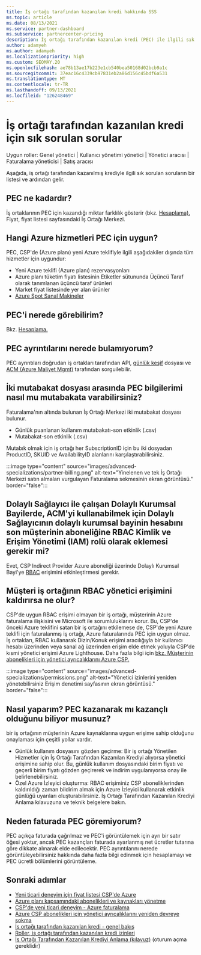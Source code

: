 ```yaml
---
title: İş ortağı tarafından kazanılan kredi hakkında SSS
ms.topic: article
ms.date: 08/13/2021
ms.service: partner-dashboard
ms.subservice: partnercenter-pricing
description: İş ortağı tarafından kazanılan kredi (PEC) ile ilgili sık sorulan soruların yanıtlarını bulun.
author: adamyeh
ms.author: adamyeh
ms.localizationpriority: high
ms.custom: SEOMAY.20
ms.openlocfilehash: ae78b13ae17b223e1cb540bea50168d02bcb9a1c
ms.sourcegitcommit: 37eac16c4339cb97831eb2a86d156c45bdf6a531
ms.translationtype: MT
ms.contentlocale: tr-TR
ms.lasthandoff: 09/13/2021
ms.locfileid: "126248469"
---
```

# <a name="frequently-asked-questions-for-partner-earned-credit"></a>İş ortağı tarafından kazanılan kredi için sık sorulan sorular

Uygun roller: Genel yönetici | Kullanıcı yönetimi yönetici | Yönetici aracısı | Faturalama yöneticisi | Satış aracısı

Aşağıda, iş ortağı tarafından kazanılmış krediyle ilgili sık sorulan soruların bir listesi ve ardından gelir.

## <a name="how-much-is-pec"></a>PEC ne kadardır?

İş ortaklarının PEC için kazandığı miktar farklılık gösterir (bkz. [Hesaplama).](partner-earned-credit-explanation.md#calculation) Fiyat, fiyat listesi sayfasındaki İş Ortağı Merkezi.

## <a name="what-azure-services-are-eligible-for-pec"></a>Hangi Azure hizmetleri PEC için uygun?

PEC, CSP'de (Azure planı) yeni Azure teklifiyle ilgili aşağıdakiler dışında tüm hizmetler için uygundur: 
- Yeni Azure teklifi (Azure planı) rezervasyonları
- Azure planı tüketim fiyatı listesinin Etiketler sütununda Üçüncü Taraf olarak tanımlanan üçüncü taraf ürünleri
- Market fiyat listesinde yer alan ürünler
- [Azure Spot Sanal Makineler](https://partner.microsoft.com/resources/collection/azure-spot-in-csp#/)

## <a name="where-can-i-see-pec"></a>PEC'i nerede görebilirim?

Bkz. [Hesaplama.](partner-earned-credit-explanation.md#calculation)

## <a name="where-can-i-find-pec-details"></a>PEC ayrıntılarını nerede bulamıyorum?

PEC ayrıntıları doğrudan iş ortakları tarafından API, [günlük keşif](partner-earned-credit-explanation.md#calculation) dosyası ve [ACM (Azure Maliyet Mgmt)](partner-earned-credit-explanation.md#azure-cost-management-and-pec) tarafından sorguilebilir.

## <a name="how-can-i-reconcile-my-pec-information-across-the-two-recon-files"></a>İki mutabakat dosyası arasında PEC bilgilerimi nasıl mu mutabakata varabilirsiniz?

Faturalama'nın altında bulunan İş Ortağı Merkezi iki mutabakat dosyası bulunur.

- Günlük puanlanan kullanım mutabakatı-son etkinlik (.csv)
- Mutabakat-son etkinlik (.csv)

Mutabık olmak için iş ortağı her SubscriptionID için bu iki dosyadan ProductID, SKUID ve AvailabilityID alanlarını karşılaştırabilirsiniz.

:::image type="content" source="images/advanced-specializations/partner-billing.png" alt-text="Yinelenen ve tek İş Ortağı Merkezi satın almaları vurgulayan Faturalama sekmesinin ekran görüntüsü." border="false":::

## <a name="for-an-indirect-reseller-working-with-an-indirect-provider-does-an-indirect-provider-need-to-add-the-indirect-resellers-account-as-an-rbac-identity-and-access-management-iam-role-to-the-end-customers-subscription-in-order-to-utilize-acm"></a>Dolaylı Sağlayıcı ile çalışan Dolaylı Kurumsal Bayilerde, ACM'yi kullanabilmek için Dolaylı Sağlayıcının dolaylı kurumsal bayinin hesabını son müşterinin aboneliğine RBAC Kimlik ve Erişim Yönetimi (IAM) rolü olarak eklemesi gerekir mi?

Evet, CSP Indirect Provider Azure aboneliği üzerinde Dolaylı Kurumsal Bayi'ye [RBAC](/azure/role-based-access-control/overview) erişimini etkinleştirmesi gerekir.

## <a name="what-happens-if-a-customer-removes-a-partners-rbac-admin-access"></a>Müşteri iş ortağının RBAC yönetici erişimini kaldırırsa ne olur?

CSP'de uygun RBAC erişimi olmayan bir iş ortağı, müşterinin Azure faturalama ilişkisini ve Microsoft ile sorumluluklarını korur. Bu, CSP'de önceki Azure teklifini satan bir iş ortağını etkilemese de, CSP'de yeni Azure teklifi için faturalanmış iş ortağı, Azure faturalarında PEC için uygun olmaz. İş ortakları, RBAC kullanarak Dizin/Konuk erişimi aracılığıyla bir kullanıcı hesabı üzerinden veya sanal ağ üzerinden erişim elde etmek yoluyla CSP'de kısmi yönetici erişimi Azure Lighthouse. Daha fazla bilgi için [bkz. Müşterinin abonelikleri için yönetici ayrıcalıklarını Azure CSP.](revoke-reinstate-csp.md)

:::image type="content" source="images/advanced-specializations/permissions.png" alt-text="Yönetici izinlerini yeniden yönetebilirsiniz Erişim denetimi sayfasının ekran görüntüsü." border="false":::

## <a name="how-do-i-know-if-im-earning-pec"></a>Nasıl yaparım? PEC kazanarak mı kazançlı olduğunu biliyor musunuz?

bir iş ortağının müşterinin Azure kaynaklarına uygun erişime sahip olduğunu onaylaması için çeşitli yollar vardır.

- Günlük kullanım dosyasını gözden geçirme: Bir iş ortağı Yönetilen Hizmetler için İş Ortağı Tarafından Kazanılan Krediyi alıyorsa yönetici erişimine sahip olur. Bu, günlük kullanım dosyasındaki birim fiyatı ve geçerli birim fiyatı gözden geçirerek ve indirim uygulanıyorsa onay ile belirlenebilirsiniz.
- Özel Azure İzleyici oluşturma: RBAC [](/azure/azure-monitor/platform/alerts-activity-log) erişiminiz CSP aboneliklerinden kaldırıldığı zaman bildirim almak için Azure İzleyici kullanarak etkinlik günlüğü uyarıları oluşturabilirsiniz. İş Ortağı Tarafından Kazanılan Krediyi Anlama kılavuzuna ve teknik belgelere bakın.

## <a name="why-dont-i-see-pec-on-the-invoice"></a>Neden faturada PEC göremiyorum?

PEC açıkça faturada çağrılmaz ve PEC'i görüntülemek için ayrı bir satır öğesi yoktur, ancak PEC kazançları faturada ayarlanmış net ücretler tutarına göre dikkate alınarak elde edilecektir. PEC ayrıntılarını nerede görüntüleyebilirsiniz hakkında daha fazla bilgi edinmek için hesaplamayı ve PEC ücretli bölümlerini görüntüleme.

## <a name="next-steps"></a>Sonraki adımlar

- [Yeni ticari deneyim için fiyat listesi CSP'de Azure](azure-plan-price-list.md)
- [Azure planı kapsamındaki abonelikleri ve kaynakları yönetme](azure-plan-manage.md)
- [CSP'de yeni ticari deneyim - Azure faturalama](azure-plan-billing.md)
- [Azure CSP abonelikleri için yönetici ayrıcalıklarını yeniden devreye sokma](revoke-reinstate-csp.md)
- [İş ortağı tarafından kazanılan kredi - genel bakış](partner-earned-credit.md)
- [Roller, iş ortağı tarafından kazanılan kredi izinleri](azure-roles-perms-pec.md)
- [İş Ortağı Tarafından Kazanılan Krediyi Anlama (kılavuz)](https://partner.microsoft.com/resources/detail/understanding-partner-earned-credit-pdf) (oturum açma gereklidir)
